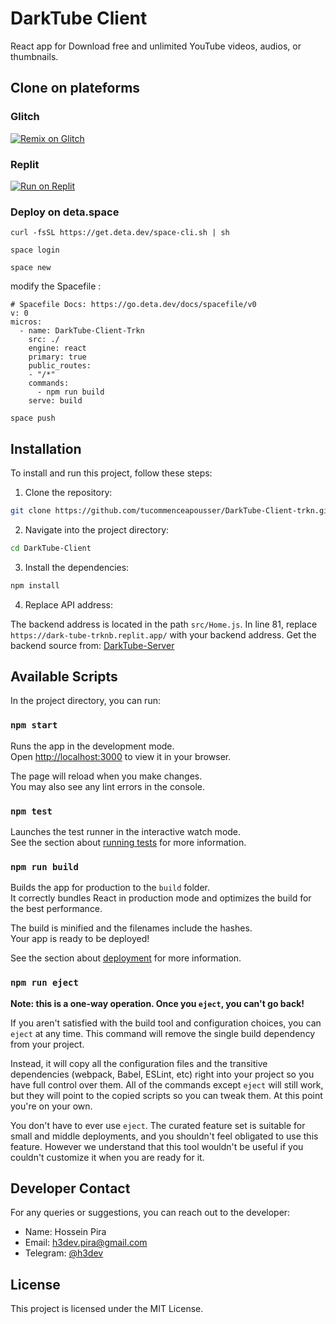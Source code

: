 # DarkTube Client
React app for Download free and unlimited YouTube videos, audios, or thumbnails.

## Clone on plateforms

### Glitch
[![Remix on Glitch](https://cdn.glitch.com/2703baf2-b643-4da7-ab91-7ee2a2d00b5b%2Fremix-button.svg)](https://glitch.com/edit/#!/import/github/tucommenceapousser/DarkTube-Client-trkn)

### Replit

[![Run on Replit](https://replit.com/badge/github/tucommenceapousser/DarkTube-Client-trkn)](https://replit.com/github/tucommenceapousser/DarkTube-Client-trkn)

### Deploy on deta.space


```
curl -fsSL https://get.deta.dev/space-cli.sh | sh
```
```
space login
```
```
space new
```


modify the Spacefile :

```code
# Spacefile Docs: https://go.deta.dev/docs/spacefile/v0
v: 0
micros:
  - name: DarkTube-Client-Trkn
    src: ./
    engine: react
    primary: true
    public_routes:
    - "/*"
    commands:
      - npm run build
    serve: build
```

```
space push
```

## Installation

To install and run this project, follow these steps:

1. Clone the repository:

```bash
git clone https://github.com/tucommenceapousser/DarkTube-Client-trkn.git
```

2. Navigate into the project directory:

```bash
cd DarkTube-Client
```

3. Install the dependencies:

```bash
npm install
```

4. Replace API address:

The backend address is located in the path `src/Home.js`. In line 81, replace `https://dark-tube-trknb.replit.app/` with your backend address. Get the backend source from: [DarkTube-Server](https://github.com/tucommenceapousser/DarkTube-Server)

## Available Scripts

In the project directory, you can run:

### `npm start`

Runs the app in the development mode.\
Open [http://localhost:3000](http://localhost:3000) to view it in your browser.

The page will reload when you make changes.\
You may also see any lint errors in the console.

### `npm test`

Launches the test runner in the interactive watch mode.\
See the section about [running tests](https://facebook.github.io/create-react-app/docs/running-tests) for more information.

### `npm run build`

Builds the app for production to the `build` folder.\
It correctly bundles React in production mode and optimizes the build for the best performance.

The build is minified and the filenames include the hashes.\
Your app is ready to be deployed!

See the section about [deployment](https://facebook.github.io/create-react-app/docs/deployment) for more information.

### `npm run eject`

**Note: this is a one-way operation. Once you `eject`, you can't go back!**

If you aren't satisfied with the build tool and configuration choices, you can `eject` at any time. This command will remove the single build dependency from your project.

Instead, it will copy all the configuration files and the transitive dependencies (webpack, Babel, ESLint, etc) right into your project so you have full control over them. All of the commands except `eject` will still work, but they will point to the copied scripts so you can tweak them. At this point you're on your own.

You don't have to ever use `eject`. The curated feature set is suitable for small and middle deployments, and you shouldn't feel obligated to use this feature. However we understand that this tool wouldn't be useful if you couldn't customize it when you are ready for it.

## Developer Contact

For any queries or suggestions, you can reach out to the developer:

- Name: Hossein Pira
- Email: h3dev.pira@gmail.com
- Telegram: [@h3dev](https://t.me/h3dev)

## License

This project is licensed under the MIT License.
